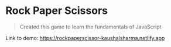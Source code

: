 # Rock Paper Scissors

> Created this game to learn the fundamentals of JavaScript

Link to demo: https://rockpaperscissor-kaushalsharma.netlify.app
